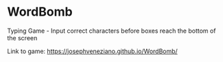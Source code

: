 # WordBomb
Typing Game - Input correct characters before boxes reach the bottom of the screen 

Link to game: https://josephveneziano.github.io/WordBomb/
